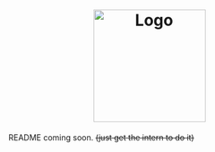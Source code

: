 <h1 align="center">
	<a>
		<img align="center"
			width="200"
			alt="Logo"
			src="https://anolet.com/AnoletLogoLarge.png">
	</a>
</h1>

README coming soon. ~~(just get the intern to do it)~~